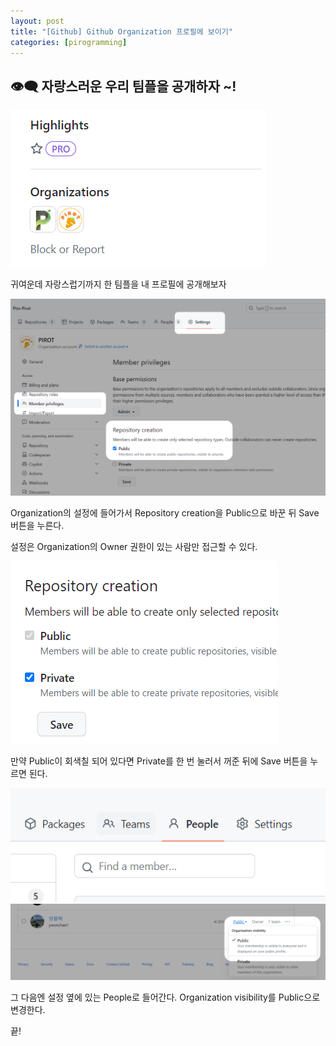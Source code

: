```yaml
---
layout: post
title: "[Github] Github Organization 프로필에 보이기"
categories: [pirogramming]
---
```


## 👁‍🗨 자랑스러운 우리 팀플을 공개하자 ~!

<img src='../attachment/230819/showpublic01.PNG'>

귀여운데 자랑스럽기까지 한 팀플을 내 프로필에 공개해보자

<img src='../attachment/230819/showpublic02.PNG'>

Organization의 설정에 들어가서 Repository creation을 Public으로 바꾼 뒤 Save 버튼을 누른다.

설정은 Organization의 Owner 권한이 있는 사람만 접근할 수 있다.

<img src='../attachment/230819/showpublic03.PNG'>

만약 Public이 회색칠 되어 있다면 Private를 한 번 눌러서 꺼준 뒤에 Save 버튼을 누르면 된다.

<img src='../attachment/230819/showpublic04.PNG'>

<img src='../attachment/230819/showpublic05.PNG'>


그 다음엔 설정 옆에 있는 People로 들어간다. Organization visibility를 Public으로 변경한다.

끝!